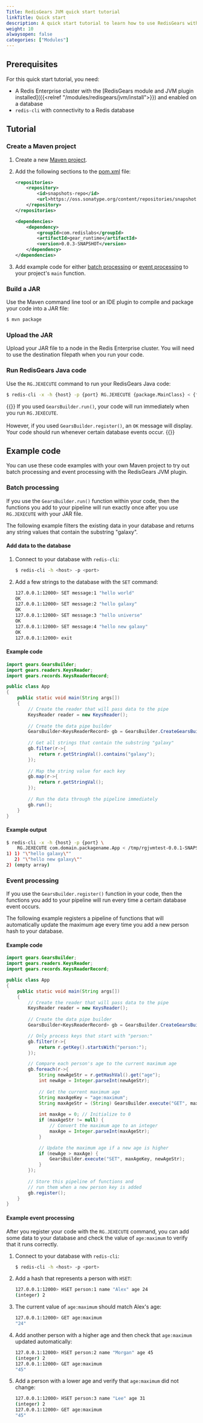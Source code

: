 ```yaml
---
Title: RedisGears JVM quick start tutorial
linkTitle: Quick start
description: A quick start tutorial to learn how to use RedisGears with Java.
weight: 10
alwaysopen: false
categories: ["Modules"]
---
```


## Prerequisites

For this quick start tutorial, you need:

- A Redis Enterprise cluster with the [RedisGears module and JVM plugin installed]({{<relref "/modules/redisgears/jvm/install">}}) and enabled on a database
- `redis-cli` with connectivity to a Redis database

## Tutorial

### Create a Maven project

1. Create a new [Maven project](https://maven.apache.org/guides/getting-started/index.html#).

1. Add the following sections to the [pom.xml](https://maven.apache.org/guides/introduction/introduction-to-the-pom.html) file:

    ```xml
    <repositories>
        <repository>
            <id>snapshots-repo</id>
            <url>https://oss.sonatype.org/content/repositories/snapshots</url>
        </repository>
    </repositories>

    <dependencies>
        <dependency>
            <groupId>com.redislabs</groupId>
            <artifactId>gear_runtime</artifactId>
            <version>0.0.3-SNAPSHOT</version>
        </dependency>
    </dependencies>
    ```

1. Add example code for either [batch processing](#batch-processing) or [event processing](#event-processing) to your project's `main` function.



### Build a JAR

Use the Maven command line tool or an IDE plugin to compile and package your code into a JAR file:

```sh
$ mvn package
```

### Upload the JAR

Upload your JAR file to a node in the Redis Enterprise cluster. You will need to use the destination filepath when you run your code.

### Run RedisGears Java code

Use the `RG.JEXECUTE` command to run your RedisGears Java code:

```sh
$ redis-cli -x -h {host} -p {port} RG.JEXECUTE {package.MainClass} < {filepath}/{JAR name}.jar
```

{{<note>}}
If you used `GearsBuilder.run()`, your code will run immediately when you run `RG.JEXECUTE`.
<br></br>
However, if you used `GearsBuilder.register()`, an `OK` message will display. Your code should run whenever certain database events occur.
{{</note>}}

## Example code

You can use these code examples with your own Maven project to try out batch processing and event processing with the RedisGears JVM plugin.

### Batch processing

If you use the `GearsBuilder.run()` function within your code, then the functions you add to your pipeline will run exactly once after you use `RG.JEXECUTE` with your JAR file.

The following example filters the existing data in your database and returns any string values that contain the substring "galaxy".

#### Add data to the database

1. Connect to your database with `redis-cli`:

    ```sh
    $ redis-cli -h <host> -p <port>
    ```

1. Add a few strings to the database with the `SET` command:

    ```sh
    127.0.0.1:12000> SET message:1 "hello world"
    OK
    127.0.0.1:12000> SET message:2 "hello galaxy"
    OK
    127.0.0.1:12000> SET message:3 "hello universe"
    OK
    127.0.0.1:12000> SET message:4 "hello new galaxy"
    OK
    127.0.0.1:12000> exit
    ```

#### Example code

```java
import gears.GearsBuilder;
import gears.readers.KeysReader;
import gears.records.KeysReaderRecord;

public class App 
{
    public static void main(String args[]) 
    {  
        // Create the reader that will pass data to the pipe
        KeysReader reader = new KeysReader();
        
        // Create the data pipe builder
        GearsBuilder<KeysReaderRecord> gb = GearsBuilder.CreateGearsBuilder(reader);
        
        // Get all strings that contain the substring "galaxy"
        gb.filter(r->{
        	return r.getStringVal().contains("galaxy");
       	});
        
        // Map the string value for each key
        gb.map(r->{
        	return r.getStringVal();
 	    });
             
        // Run the data through the pipeline immediately
        gb.run();
    }
}
```

#### Example output

```sh
$ redis-cli -x -h {host} -p {port} \
    RG.JEXECUTE com.domain.packagename.App < /tmp/rgjvmtest-0.0.1-SNAPSHOT.jar
1) 1) "\"hello galaxy\""
   2) "\"hello new galaxy\""
2) (empty array)
```

### Event processing

If you use the `GearsBuilder.register()` function in your code, then the functions you add to your pipeline will run every time a certain database event occurs.

The following example registers a pipeline of functions that will automatically update the maximum age every time you add a new person hash to your database.

#### Example code

```java
import gears.GearsBuilder;
import gears.readers.KeysReader;
import gears.records.KeysReaderRecord;

public class App 
{
    public static void main(String args[]) 
    {  
        // Create the reader that will pass data to the pipe
        KeysReader reader = new KeysReader();
        
        // Create the data pipe builder
        GearsBuilder<KeysReaderRecord> gb = GearsBuilder.CreateGearsBuilder(reader);

        // Only process keys that start with "person:"
        gb.filter(r->{
        	return r.getKey().startsWith("person:");
       	});

        // Compare each person's age to the current maximum age
        gb.foreach(r->{
        	String newAgeStr = r.getHashVal().get("age");
        	int newAge = Integer.parseInt(newAgeStr);
        	
        	// Get the current maximum age
        	String maxAgeKey = "age:maximum";
        	String maxAgeStr = (String) GearsBuilder.execute("GET", maxAgeKey);
        	
        	int maxAge = 0; // Initialize to 0
        	if (maxAgeStr != null) {
                // Convert the maximum age to an integer
        		maxAge = Integer.parseInt(maxAgeStr);
        	}

        	// Update the maximum age if a new age is higher
        	if (newAge > maxAge) {               
        		GearsBuilder.execute("SET", maxAgeKey, newAgeStr); 
        	}
        });
        
        // Store this pipeline of functions and 
        // run them when a new person key is added
        gb.register();
    }
}
```

#### Example event processing

After you register your code with the `RG.JEXECUTE` command, you can add some data to your database and check the value of `age:maximum` to verify that it runs correctly.

1. Connect to your database with `redis-cli`:

    ```sh
    $ redis-cli -h <host> -p <port>
    ```

1. Add a hash that represents a person with `HSET`:

    ```sh
    127.0.0.1:12000> HSET person:1 name "Alex" age 24
    (integer) 2
    ```

1. The current value of `age:maximum` should match Alex's age:

    ```sh
    127.0.0.1:12000> GET age:maximum
    "24"
    ```

1. Add another person with a higher age and then check that `age:maximum` updated automatically:

    ```sh
    127.0.0.1:12000> HSET person:2 name "Morgan" age 45
    (integer) 2
    127.0.0.1:12000> GET age:maximum
    "45"
    ```

1. Add a person with a lower age and verify that `age:maximum` did not change:

    ```sh
    127.0.0.1:12000> HSET person:3 name "Lee" age 31
    (integer) 2
    127.0.0.1:12000> GET age:maximum
    "45"
    ```